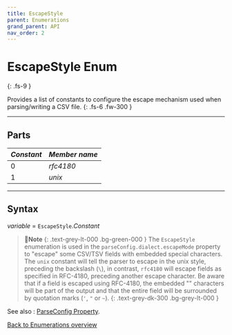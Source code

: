 ```yaml
---
title: EscapeStyle
parent: Enumerations
grand_parent: API
nav_order: 2
---
```


# EscapeStyle Enum
{: .fs-9 }

Provides a list of constants to configure the escape mechanism used when parsing/writing a CSV file.
{: .fs-6 .fw-300 }

---

## Parts

|**_Constant_**|**_Member name_**|
|:----------|:----------|
|0|*rfc4180*|
|1|*unix*|

---

## Syntax

*variable* = `EscapeStyle`.*Constant*

>📝**Note**
>{: .text-grey-lt-000 .bg-green-000 }
>The `EscapeStyle` enumeration is used in the `parseConfig.dialect.escapeMode` property to "escape" some CSV/TSV fields with embedded special characters. The `unix` constant will tell the parser to escape in the unix style, preceding the backslash (`\`), in contrast, `rfc4180` will escape fields as specified in RFC-4180, preceding another escape character. Be aware that if a field is escaped using RFC-4180, the embedded "\" characters will be part of the output and that the entire field will be surrounded by quotation marks (`'`, `"` or `~`).
{: .text-grey-dk-300 .bg-grey-lt-000 }

See also
: [ParseConfig Property](https://ws-garcia.github.io/VBA-CSV-interface/api/properties/parseconfig.html).

[Back to Enumerations overview](https://ws-garcia.github.io/VBA-CSV-interface/api/enumerations/)